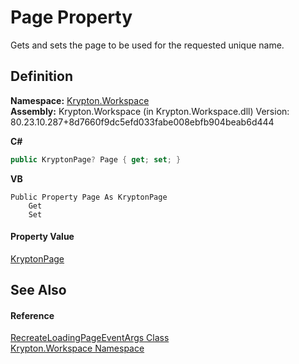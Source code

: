 # Page Property


Gets and sets the page to be used for the requested unique name.



## Definition
**Namespace:** <a href="0dbf488f-9676-a1e5-a949-1b4bcea03d52.md">Krypton.Workspace</a>  
**Assembly:** Krypton.Workspace (in Krypton.Workspace.dll) Version: 80.23.10.287+8d7660f9dc5efd033fabe008ebfb904beab6d444

**C#**
``` C#
public KryptonPage? Page { get; set; }
```
**VB**
``` VB
Public Property Page As KryptonPage
	Get
	Set
```



#### Property Value
<a href="6152055e-8626-d35d-405b-6d965a03471a.md">KryptonPage</a>

## See Also


#### Reference
<a href="8909eea9-556e-99ac-94ba-76151014c263.md">RecreateLoadingPageEventArgs Class</a>  
<a href="0dbf488f-9676-a1e5-a949-1b4bcea03d52.md">Krypton.Workspace Namespace</a>  
